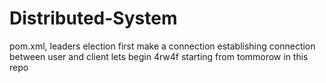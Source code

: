 # Distributed-System
pom.xml, leaders election  first make a connection 
establishing connection between user and client 
lets begin
4rw4f
starting from tommorow
in this repo
